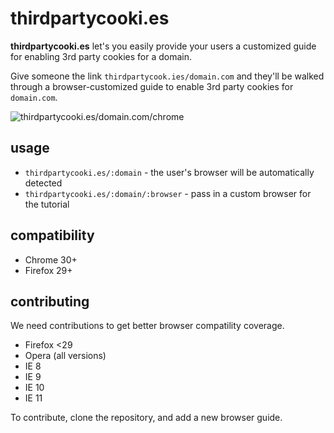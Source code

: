 # thirdpartycooki.es

**thirdpartycooki.es** let's you easily provide your users a customized guide for enabling 3rd party cookies for a domain.

Give someone the link `thirdpartycook.ies/domain.com` and they'll be walked through a browser-customized guide to enable 3rd party cookies for `domain.com`.

![thirdpartycooki.es/domain.com/chrome](https://www.dropbox.com/meta_dl/eyJzdWJfcGF0aCI6ICIiLCAidGVzdF9saW5rIjogZmFsc2UsICJzZXJ2ZXIiOiAiZGwuZHJvcGJveHVzZXJjb250ZW50LmNvbSIsICJpdGVtX2lkIjogbnVsbCwgImlzX2RpciI6IGZhbHNlLCAidGtleSI6ICI0ZW9qNWQxdXFiNWYyMHIifQ/AAIxFST8cVgDBbuSwe0G9VmWjZF-F6-sYChzAK6oOBhb-w?dl=1)

## usage

* `thirdpartycooki.es/:domain` - the user's browser will be automatically detected
* `thirdpartycooki.es/:domain/:browser` - pass in a custom browser for the tutorial

## compatibility

* Chrome 30+
* Firefox 29+

## contributing

We need contributions to get better browser compatility coverage.

* Firefox <29
* Opera (all versions)
* IE 8
* IE 9
* IE 10
* IE 11

To contribute, clone the repository, and add a new browser guide.